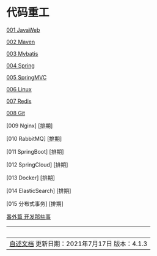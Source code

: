 # 代码重工

[001 JavaWeb](./pro001-javaweb/index.html)

[002 Maven](./pro002-maven/index.html)

[003 Mybatis](./pro003-Mybatis/index.html)

[004 Spring](./pro004-Spring/index.html)

[005 SpringMVC](./pro005-SpringMVC/index.html)

[006 Linux](./pro006-Linux/index.html)

[007 Redis](./pro007-Redis/index.html)

[008 Git](./pro008-Git/snapshot/index.html)

[009 Nginx] [排期]

[010 RabbitMQ] [排期]

[011 SpringBoot] [排期]

[012 SpringCloud] [排期]

[013 Docker] [排期]

[014 ElasticSearch] [排期]

[015 分布式事务] [排期]



[番外篇 开发那些事](./pro000-dev-story/index.html)

|                                                       &nbsp; |
| -----------------------------------------------------------: |
| [自述文档](./read-me/index.html) 更新日期：2021年7月17日 版本：4.1.3 |

